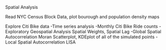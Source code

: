
Spatial Analysis

Read NYC Census Block Data, plot bourough and population density maps

Explore Citi Bike data
  -Time series analysis 
  -Monthly Citi Bike Ride counts 
  -Exploratory Geospatial Analysis
    Spatial Weights, Spatial Lag
  -Global Spatial Autocorrelation
    Moran Scatterplot, KDEplot of all of the simulated points
  -Local Spatial Autocorrelation
    LISA
